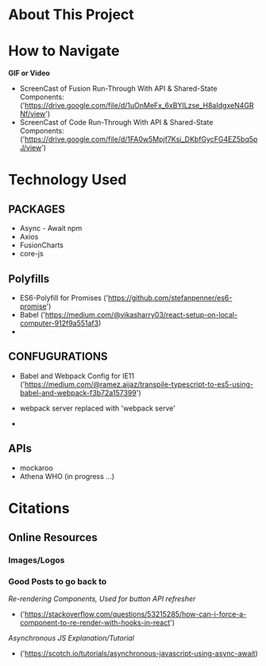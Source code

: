 #   About This Project 



#   How to Navigate 

**GIF or Video**
-   ScreenCast of Fusion Run-Through With API & Shared-State Components: 
    ('https://drive.google.com/file/d/1uOnMeFx_6xBYILzse_H8aIdgxeN4GRNf/view')
- ScreenCast of Code Run-Through With API & Shared-State Components:
    ('https://drive.google.com/file/d/1FA0w5Mpjf7Ksi_DKbfGycFG4EZ5bq5pJ/view')

#   Technology Used 

## PACKAGES
- Async - Await npm
- Axios
- FusionCharts
- core-js


##  Polyfills
- ES6-Polyfill for Promises 
            ('https://github.com/stefanpenner/es6-promise')
- Babel 
            ('https://medium.com/@vikasharry03/react-setup-on-local-computer-912f9a551af3)
- 



##  CONFUGURATIONS
- Babel and Webpack Config for IE11
    ('https://medium.com/@ramez.aijaz/transpile-typescript-to-es5-using-babel-and-webpack-f3b72a157399')

- webpack server replaced with 'webpack serve' 

- 
 
##  APIs
   - mockaroo 
   - Athena WHO (in progress ...)

#   Citations

## Online Resources 

### Images/Logos

### Good Posts to go back to 

*Re-rendering Components, Used for button API refresher*
- ('https://stackoverflow.com/questions/53215285/how-can-i-force-a-component-to-re-render-with-hooks-in-react')

*Asynchronous JS Explanation/Tutorial*
- ('https://scotch.io/tutorials/asynchronous-javascript-using-async-await)

